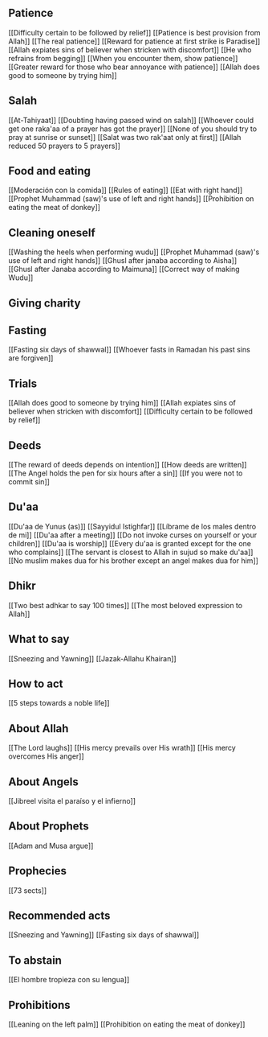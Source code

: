 ## Patience
[[Difficulty certain to be followed by relief]]
[[Patience is best provision from Allah]]
[[The real patience]]
[[Reward for patience at first strike is Paradise]]
[[Allah expiates sins of believer when stricken with discomfort]]
[[He who refrains from begging]]
[[When you encounter them, show patience]]
[[Greater reward for those who bear annoyance with patience]]
[[Allah does good to someone by trying him]]
## Salah
[[At-Tahiyaat]]
[[Doubting having passed wind on salah]]
[[Whoever could get one raka'aa of a prayer has got the prayer]]
[[None of you should try to pray at sunrise or sunset]]
[[Salat was two rak'aat only at first]]
[[Allah reduced 50 prayers to 5 prayers]]
## Food and eating
[[Moderación con la comida]]
[[Rules of eating]]
[[Eat with right hand]]
[[Prophet Muhammad (saw)'s use of left and right hands]]
[[Prohibition on eating the meat of donkey]]
## Cleaning oneself
[[Washing the heels when performing wudu]]
[[Prophet Muhammad (saw)'s use of left and right hands]]
[[Ghusl after janaba according to Aisha]]
[[Ghusl after Janaba according to Maimuna]]
[[Correct way of making Wudu]]
## Giving charity
## Fasting
[[Fasting six days of shawwal]]
[[Whoever fasts in Ramadan his past sins are forgiven]]
## Trials
[[Allah does good to someone by trying him]]
[[Allah expiates sins of believer when stricken with discomfort]]
[[Difficulty certain to be followed by relief]]
## Deeds
[[The reward of deeds depends on intention]]
[[How deeds are written]]
[[The Angel holds the pen for six hours after a sin]]
[[If you were not to commit sin]]
## Du'aa
[[Du'aa de Yunus (as)]]
[[Sayyidul Istighfar]]
[[Líbrame de los males dentro de mi]]
[[Du'aa after a meeting]]
[[Do not invoke curses on yourself or your children]]
[[Du'aa is worship]]
[[Every du'aa is granted except for the one who complains]]
[[The servant is closest to Allah in sujud so make du'aa]]
[[No muslim makes dua for his brother except an angel makes dua for him]]
## Dhikr
[[Two best adhkar to say 100 times]]
[[The most beloved expression to Allah]]
## What to say
[[Sneezing and Yawning]]
[[Jazak-Allahu Khairan]]
## How to act
[[5 steps towards a noble life]]
## About Allah
[[The Lord laughs]]
[[His mercy prevails over His wrath]]
[[His mercy overcomes His anger]]
## About Angels
[[Jibreel visita el paraíso y el infierno]]
## About Prophets
[[Adam and Musa argue]]
## Prophecies
[[73 sects]]
## Recommended acts
[[Sneezing and Yawning]]
[[Fasting six days of shawwal]]
## To abstain
[[El hombre tropieza con su lengua]]
## Prohibitions
[[Leaning on the left palm]]
[[Prohibition on eating the meat of donkey]]